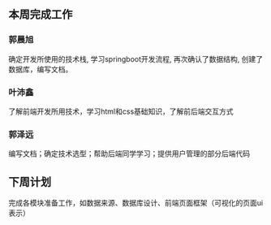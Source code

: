 ## 本周完成工作
### 郭晨旭
确定开发所使用的技术栈, 学习springboot开发流程, 再次确认了数据结构, 创建了数据库，编写文档。

### 叶沛鑫
了解前端开发所用技术，学习html和css基础知识，了解前后端交互方式

### 郭泽远
编写文档；确定技术选型；帮助后端同学学习；提供用户管理的部分后端代码

## 下周计划
完成各模块准备工作，如数据来源、数据库设计、前端页面框架（可视化的页面ui表示）
